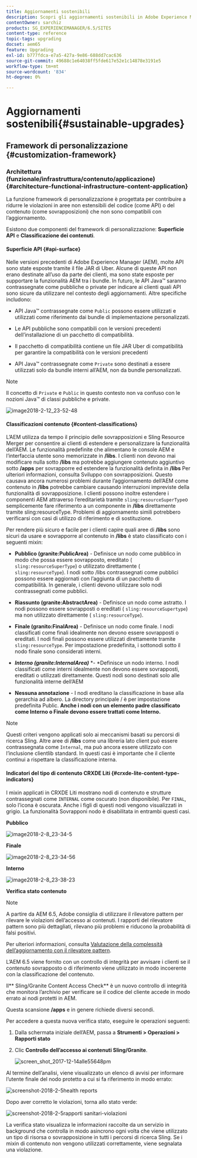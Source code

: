 ```yaml
---
title: Aggiornamenti sostenibili
description: Scopri gli aggiornamenti sostenibili in Adobe Experience Manager 6.4.
contentOwner: sarchiz
products: SG_EXPERIENCEMANAGER/6.5/SITES
content-type: reference
topic-tags: upgrading
docset: aem65
feature: Upgrading
exl-id: b777fdca-e7a5-427a-9e86-688dd7cac636
source-git-commit: 49688c1e64038ff5fde617e52e1c14878e3191e5
workflow-type: tm+mt
source-wordcount: '834'
ht-degree: 0%

---
```


# Aggiornamenti sostenibili{#sustainable-upgrades}

## Framework di personalizzazione {#customization-framework}

### Architettura (funzionale/infrastruttura/contenuto/applicazione)  {#architecture-functional-infrastructure-content-application}

La funzione framework di personalizzazione è progettata per contribuire a ridurre le violazioni in aree non estensibili del codice (come API) o del contenuto (come sovrapposizioni) che non sono compatibili con l’aggiornamento.

Esistono due componenti del framework di personalizzazione: **Superficie API** e **Classificazione dei contenuti**.

#### Superficie API {#api-surface}

Nelle versioni precedenti di Adobe Experience Manager (AEM), molte API sono state esposte tramite il file JAR di Uber. Alcune di queste API non erano destinate all’uso da parte dei clienti, ma sono state esposte per supportare la funzionalità AEM tra i bundle. In futuro, le API Java™ saranno contrassegnate come pubbliche o private per indicare ai clienti quali API sono sicure da utilizzare nel contesto degli aggiornamenti. Altre specifiche includono:

* API Java™ contrassegnate come `Public` possono essere utilizzati e utilizzati come riferimento dai bundle di implementazione personalizzati.

* Le API pubbliche sono compatibili con le versioni precedenti dell’installazione di un pacchetto di compatibilità.
* Il pacchetto di compatibilità contiene un file JAR Uber di compatibilità per garantire la compatibilità con le versioni precedenti
* API Java™ contrassegnate come `Private` sono destinati a essere utilizzati solo da bundle interni all’AEM, non da bundle personalizzati.

>[!NOTE]
>
>Il concetto di `Private` e `Public` in questo contesto non va confuso con le nozioni Java™ di classi pubbliche e private.

![image2018-2-12_23-52-48](assets/image2018-2-12_23-52-48.png)

#### Classificazioni contenuto {#content-classifications}

L’AEM utilizza da tempo il principio delle sovrapposizioni e Sling Resource Merger per consentire ai clienti di estendere e personalizzare la funzionalità dell’AEM. Le funzionalità predefinite che alimentano le console AEM e l’interfaccia utente sono memorizzate in **/libs**. I clienti non devono mai modificare nulla sotto **/libs** ma potrebbe aggiungere contenuto aggiuntivo sotto **/apps** per sovrapporre ed estendere la funzionalità definita in **/libs** Per ulteriori informazioni, consulta Sviluppo con sovrapposizioni. Questo causava ancora numerosi problemi durante l’aggiornamento dell’AEM come contenuto in **/libs** potrebbe cambiare causando interruzioni impreviste della funzionalità di sovrapposizione. I clienti possono inoltre estendere i componenti AEM attraverso l’ereditarietà tramite `sling:resourceSuperType`o semplicemente fare riferimento a un componente in **/libs** direttamente tramite sling:resourceType. Problemi di aggiornamento simili potrebbero verificarsi con casi di utilizzo di riferimento e di sostituzione.

Per rendere più sicuro e facile per i clienti capire quali aree di **/libs** sono sicuri da usare e sovrapporre al contenuto in **/libs** è stato classificato con i seguenti mixin:

* **Pubblico (granite:PublicArea)** - Definisce un nodo come pubblico in modo che possa essere sovrapposto, ereditato ( `sling:resourceSuperType`) o utilizzato direttamente ( `sling:resourceType`). I nodi sotto /libs contrassegnati come pubblici possono essere aggiornati con l’aggiunta di un pacchetto di compatibilità. In generale, i clienti devono utilizzare solo nodi contrassegnati come pubblici.

* **Riassunto (granite:AbstractArea)** - Definisce un nodo come astratto. I nodi possono essere sovrapposti o ereditati ( `sling:resourceSupertype`) ma non utilizzato direttamente ( `sling:resourceType`).

* **Finale (granito:FinalArea)** - Definisce un nodo come finale. I nodi classificati come finali idealmente non devono essere sovrapposti o ereditati. I nodi finali possono essere utilizzati direttamente tramite `sling:resourceType`. Per impostazione predefinita, i sottonodi sotto il nodo finale sono considerati interni.

* ***Interno (granite:InternalArea)*** *- *Definisce un nodo interno. I nodi classificati come interni idealmente non devono essere sovrapposti, ereditati o utilizzati direttamente. Questi nodi sono destinati solo alle funzionalità interne dell’AEM

* **Nessuna annotazione** - I nodi ereditano la classificazione in base alla gerarchia ad albero. La directory principale / è per impostazione predefinita Public. **Anche i nodi con un elemento padre classificato come Interno o Finale devono essere trattati come Interno.**

>[!NOTE]
>
Questi criteri vengono applicati solo ai meccanismi basati su percorsi di ricerca Sling. Altre aree di **/libs** come una libreria lato client può essere contrassegnata come `Internal`, ma può ancora essere utilizzato con l’inclusione clientlib standard. In questi casi è importante che il cliente continui a rispettare la classificazione interna.

#### Indicatori del tipo di contenuto CRXDE Liti {#crxde-lite-content-type-indicators}

I mixin applicati in CRXDE Liti mostrano nodi di contenuto e strutture contrassegnati come `INTERNAL` come oscurato (non disponibile). Per `FINAL`, solo l’icona è oscurata. Anche i figli di questi nodi vengono visualizzati in grigio. La funzionalità Sovrapponi nodo è disabilitata in entrambi questi casi.

**Pubblico**

![image2018-2-8_23-34-5](assets/image2018-2-8_23-34-5.png)

**Finale**

![image2018-2-8_23-34-56](assets/image2018-2-8_23-34-56.png)

**Interno**

![image2018-2-8_23-38-23](assets/image2018-2-8_23-38-23.png)

**Verifica stato contenuto**

>[!NOTE]
>
A partire da AEM 6.5, Adobe consiglia di utilizzare il rilevatore pattern per rilevare le violazioni dell’accesso ai contenuti. I rapporti del rilevatore pattern sono più dettagliati, rilevano più problemi e riducono la probabilità di falsi positivi.
>
Per ulteriori informazioni, consulta [Valutazione della complessità dell’aggiornamento con il rilevatore pattern](/help/sites-deploying/pattern-detector.md).

L’AEM 6.5 viene fornito con un controllo di integrità per avvisare i clienti se il contenuto sovrapposto o di riferimento viene utilizzato in modo incoerente con la classificazione del contenuto.

Il** Sling/Granite Content Access Check** è un nuovo controllo di integrità che monitora l’archivio per verificare se il codice del cliente accede in modo errato ai nodi protetti in AEM.

Questa scansione **/apps** e in genere richiede diversi secondi.

Per accedere a questa nuova verifica stato, eseguire le operazioni seguenti:

1. Dalla schermata iniziale dell’AEM, passa a **Strumenti > Operazioni > Rapporti stato**
1. Clic **Controllo dell’accesso ai contenuti Sling/Granite**.

   ![screen_shot_2017-12-14alle55648pm](assets/screen_shot_2017-12-14at55648pm.png)

Al termine dell’analisi, viene visualizzato un elenco di avvisi per informare l’utente finale del nodo protetto a cui si fa riferimento in modo errato:

![screenshot-2018-2-5health reports](assets/screenshot-2018-2-5healthreports.png)

Dopo aver corretto le violazioni, torna allo stato verde:

![screenshot-2018-2-5rapporti sanitari-violazioni](assets/screenshot-2018-2-5healthreports-violations.png)

La verifica stato visualizza le informazioni raccolte da un servizio in background che controlla in modo asincrono ogni volta che viene utilizzato un tipo di risorsa o sovrapposizione in tutti i percorsi di ricerca Sling. Se i mixin di contenuto non vengono utilizzati correttamente, viene segnalata una violazione.
